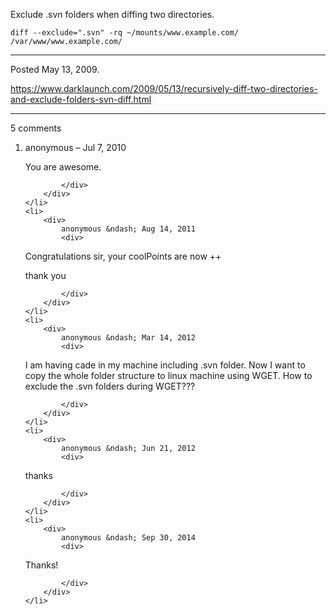 Exclude .svn folders when diffing two directories.

```
diff --exclude=".svn" -rq ~/mounts/www.example.com/ /var/www/www.example.com/
```

---

Posted May 13, 2009.

https://www.darklaunch.com/2009/05/13/recursively-diff-two-directories-and-exclude-folders-svn-diff.html

---

5 comments

<ol>
    <li>
        <div>
            anonymous &ndash; Jul 7, 2010
            <div>

You are awesome.

            </div>
        </div>
    </li>
    <li>
        <div>
            anonymous &ndash; Aug 14, 2011
            <div>

Congratulations sir, your coolPoints are now ++

thank you

            </div>
        </div>
    </li>
    <li>
        <div>
            anonymous &ndash; Mar 14, 2012
            <div>

I am having cade in my machine including .svn folder. Now I want to copy the whole folder structure to linux machine using WGET. How to exclude the .svn folders during WGET???

            </div>
        </div>
    </li>
    <li>
        <div>
            anonymous &ndash; Jun 21, 2012
            <div>

thanks

            </div>
        </div>
    </li>
    <li>
        <div>
            anonymous &ndash; Sep 30, 2014
            <div>

Thanks!

            </div>
        </div>
    </li>
</ol>
